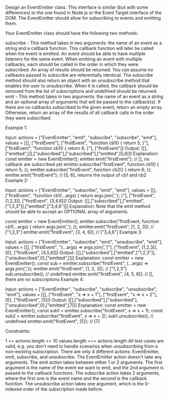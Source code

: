 Design an EventEmitter class. This interface is similar (but with some differences) to the one found in Node.js or the Event Target interface of the DOM. The EventEmitter should allow for subscribing to events and emitting them.

Your EventEmitter class should have the following two methods:

subscribe - This method takes in two arguments: the name of an event as a string and a callback function. This callback function will later be called when the event is emitted.
An event should be able to have multiple listeners for the same event. When emitting an event with multiple callbacks, each should be called in the order in which they were subscribed. An array of results should be returned. You can assume no callbacks passed to subscribe are referentially identical.
The subscribe method should also return an object with an unsubscribe method that enables the user to unsubscribe. When it is called, the callback should be removed from the list of subscriptions and undefined should be returned.
emit - This method takes in two arguments: the name of an event as a string and an optional array of arguments that will be passed to the callback(s). If there are no callbacks subscribed to the given event, return an empty array. Otherwise, return an array of the results of all callback calls in the order they were subscribed.

Example 1:

Input:
actions = ["EventEmitter", "emit", "subscribe", "subscribe", "emit"],
values = [[], ["firstEvent"], ["firstEvent", "function cb1() { return 5; }"],  ["firstEvent", "function cb1() { return 6; }"], ["firstEvent"]]
Output: [[],["emitted",[]],["subscribed"],["subscribed"],["emitted",[5,6]]]
Explanation:
const emitter = new EventEmitter();
emitter.emit("firstEvent"); // [], no callback are subscribed yet
emitter.subscribe("firstEvent", function cb1() { return 5; });
emitter.subscribe("firstEvent", function cb2() { return 6; });
emitter.emit("firstEvent"); // [5, 6], returns the output of cb1 and cb2
Example 2:

Input:
actions = ["EventEmitter", "subscribe", "emit", "emit"],
values = [[], ["firstEvent", "function cb1(...args) { return args.join(','); }"], ["firstEvent", [1,2,3]], ["firstEvent", [3,4,6]]]
Output: [[],["subscribed"],["emitted",["1,2,3"]],["emitted",["3,4,6"]]]
Explanation: Note that the emit method should be able to accept an OPTIONAL array of arguments.

const emitter = new EventEmitter();
emitter.subscribe("firstEvent, function cb1(...args) { return args.join(','); });
emitter.emit("firstEvent", [1, 2, 3]); // ["1,2,3"]
emitter.emit("firstEvent", [3, 4, 6]); // ["3,4,6"]
Example 3:

Input:
actions = ["EventEmitter", "subscribe", "emit", "unsubscribe", "emit"],
values = [[], ["firstEvent", "(...args) => args.join(',')"], ["firstEvent", [1,2,3]], [0], ["firstEvent", [4,5,6]]]
Output: [[],["subscribed"],["emitted",["1,2,3"]],["unsubscribed",0],["emitted",[]]]
Explanation:
const emitter = new EventEmitter();
const sub = emitter.subscribe("firstEvent", (...args) => args.join(','));
emitter.emit("firstEvent", [1, 2, 3]); // ["1,2,3"]
sub.unsubscribe(); // undefined
emitter.emit("firstEvent", [4, 5, 6]); // [], there are no subscriptions
Example 4:

Input:
actions = ["EventEmitter", "subscribe", "subscribe", "unsubscribe", "emit"],
values = [[], ["firstEvent", "x => x + 1"], ["firstEvent", "x => x + 2"], [0], ["firstEvent", [5]]]
Output: [[],["subscribed"],["subscribed"],["unsubscribed",0],["emitted",[7]]]
Explanation:
const emitter = new EventEmitter();
const sub1 = emitter.subscribe("firstEvent", x => x + 1);
const sub2 = emitter.subscribe("firstEvent", x => x + 2);
sub1.unsubscribe(); // undefined
emitter.emit("firstEvent", [5]); // [7]

Constraints:

1 <= actions.length <= 10
values.length === actions.length
All test cases are valid, e.g. you don't need to handle scenarios when unsubscribing from a non-existing subscription.
There are only 4 different actions: EventEmitter, emit, subscribe, and unsubscribe.
The EventEmitter action doesn't take any arguments.
The emit action takes between either 1 or 2 arguments. The first argument is the name of the event we want to emit, and the 2nd argument is passed to the callback functions.
The subscribe action takes 2 arguments, where the first one is the event name and the second is the callback function.
The unsubscribe action takes one argument, which is the 0-indexed order of the subscription made before.
